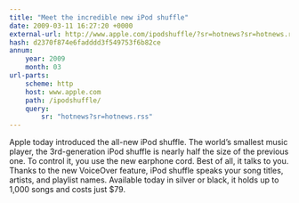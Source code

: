 ```yaml
---
title: "Meet the incredible new iPod shuffle"
date: 2009-03-11 16:27:20 +0000
external-url: http://www.apple.com/ipodshuffle/?sr=hotnews?sr=hotnews.rss
hash: d2370f874e6fadddd3f549753f6b82ce
annum:
    year: 2009
    month: 03
url-parts:
    scheme: http
    host: www.apple.com
    path: /ipodshuffle/
    query:
        sr: "hotnews?sr=hotnews.rss"
---
```


Apple today introduced the all-new iPod shuffle. The world’s smallest music player, the 3rd-generation iPod shuffle is nearly half the size of the previous one. To control it, you use the new earphone cord. Best of all, it talks to you. Thanks to the new VoiceOver feature, iPod shuffle speaks your song titles, artists, and playlist names. Available today in silver or black, it holds up to 1,000 songs and costs just $79.
